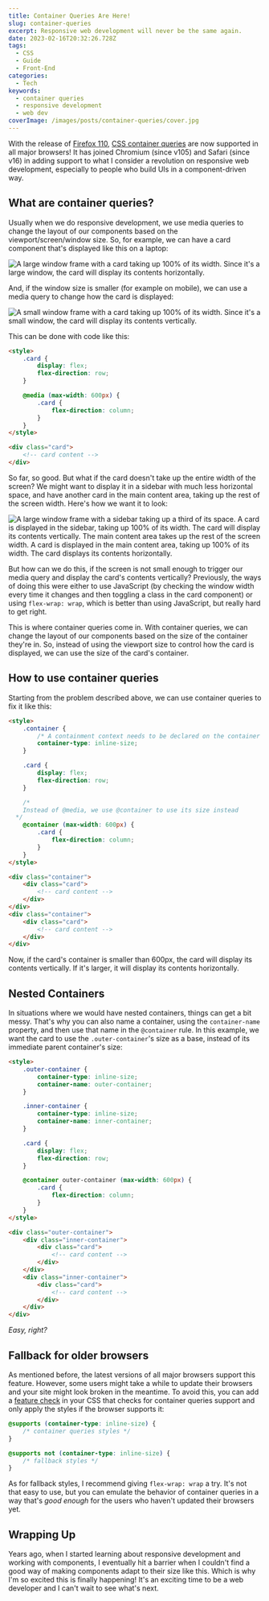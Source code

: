 ```yaml
---
title: Container Queries Are Here!
slug: container-queries
excerpt: Responsive web development will never be the same again.
date: 2023-02-16T20:32:26.728Z
tags:
  - CSS
  - Guide
  - Front-End
categories:
  - Tech
keywords:
  - container queries
  - responsive development
  - web dev
coverImage: /images/posts/container-queries/cover.jpg
---
```


<script context="module">
  import CodeBlock from "$lib/components/molecules/CodeBlock.svelte";
  import Image from "$lib/components/atoms/Image.svelte";
</script>

With the release of [Firefox 110](https://www.mozilla.org/en-US/firefox/110.0/releasenotes/), [CSS container queries](https://developer.mozilla.org/en-US/docs/Web/CSS/CSS_Container_Queries) are now supported in all major browsers! It has joined Chromium (since v105) and Safari (since v16) in adding support to what I consider a revolution on responsive web development, especially to people who build UIs in a component-driven way.

## What are container queries?

Usually when we do responsive development, we use media queries to change the layout of our components based on the viewport/screen/window size. So, for example, we can have a card component that's displayed like this on a laptop:

<Image
	src="/images/posts/container-queries/Pre-CQ-Desktop.png"
  alt="A large window frame with a card taking up 100% of its width. Since it's a large window, the card will display its contents horizontally."
/>

And, if the window size is smaller (for example on mobile), we can use a media query to change how the card is displayed:

<Image
	src="/images/posts/container-queries/Pre-CQ-Mobile.png"
  alt="A small window frame with a card taking up 100% of its width. Since it's a small window, the card will display its contents vertically."
/>

This can be done with code like this:

<CodeBlock lang="html">

```html
<style>
	.card {
		display: flex;
		flex-direction: row;
	}

	@media (max-width: 600px) {
		.card {
			flex-direction: column;
		}
	}
</style>

<div class="card">
	<!-- card content -->
</div>
```

</CodeBlock>

So far, so good. But what if the card doesn't take up the entire width of the screen? We might want to display it in a sidebar with much less horizontal space, and have another card in the main content area, taking up the rest of the screen width. Here's how we want it to look:

<Image
	src="/images/posts/container-queries/Sidebar-Example.png"
  alt="A large window frame with a sidebar taking up a third of its space. A card is displayed in the sidebar, taking up 100% of its width. The card will display its contents vertically. The main content area takes up the rest of the screen width. A card is displayed in the main content area, taking up 100% of its width. The card displays its contents horizontally."
/>

But how can we do this, if the screen is not small enough to trigger our media query and display the card's contents vertically? Previously, the ways of doing this were either to use JavaScript (by checking the window width every time it changes and then toggling a class in the card component) or using `flex-wrap: wrap`, which is better than using JavaScript, but really hard to get right.

This is where container queries come in. With container queries, we can change the layout of our components based on the size of the container they're in. So, instead of using the viewport size to control how the card is displayed, we can use the size of the card's container.

## How to use container queries

Starting from the problem described above, we can use container queries to fix it like this:

<CodeBlock lang="html">

```html
<style>
	.container {
		/* A containment context needs to be declared on the container element */
		container-type: inline-size;
	}

	.card {
		display: flex;
		flex-direction: row;
	}

	/* 
    Instead of @media, we use @container to use its size instead
  */
	@container (max-width: 600px) {
		.card {
			flex-direction: column;
		}
	}
</style>

<div class="container">
	<div class="card">
		<!-- card content -->
	</div>
</div>
<div class="container">
	<div class="card">
		<!-- card content -->
	</div>
</div>
```

</CodeBlock>

Now, if the card's container is smaller than 600px, the card will display its contents vertically. If it's larger, it will display its contents horizontally.

## Nested Containers

In situations where we would have nested containers, things can get a bit messy. That's why you can also name a container, using the `container-name` property, and then use that name in the `@container` rule. In this example, we want the card to use the `.outer-container`'s size as a base, instead of its immediate parent container's size:

<CodeBlock lang="html">

```html
<style>
	.outer-container {
		container-type: inline-size;
		container-name: outer-container;
	}

	.inner-container {
		container-type: inline-size;
		container-name: inner-container;
	}

	.card {
		display: flex;
		flex-direction: row;
	}

	@container outer-container (max-width: 600px) {
		.card {
			flex-direction: column;
		}
	}
</style>

<div class="outer-container">
	<div class="inner-container">
		<div class="card">
			<!-- card content -->
		</div>
	</div>
	<div class="inner-container">
		<div class="card">
			<!-- card content -->
		</div>
	</div>
</div>
```

</CodeBlock>

_Easy, right?_

## Fallback for older browsers

As mentioned before, the latest versions of all major browsers support this feature. However, some users might take a while to update their browsers and your site might look broken in the meantime. To avoid this, you can add a [feature check](https://developer.mozilla.org/en-US/docs/Web/CSS/CSS_Conditional_Rules/Using_Feature_Queries) in your CSS that checks for container queries support and only apply the styles if the browser supports it:

<CodeBlock lang="html">

```css
@supports (container-type: inline-size) {
	/* container queries styles */
}

@supports not (container-type: inline-size) {
	/* fallback styles */
}
```

</CodeBlock>

As for fallback styles, I recommend giving `flex-wrap: wrap` a try. It's not that easy to use, but you can emulate the behavior of container queries in a way that's _good enough_ for the users who haven't updated their browsers yet.

## Wrapping Up

Years ago, when I started learning about responsive development and working with components, I eventually hit a barrier when I couldn't find a good way of making components adapt to their size like this. Which is why I'm so excited this is finally happening! It's an exciting time to be a web developer and I can't wait to see what's next.
